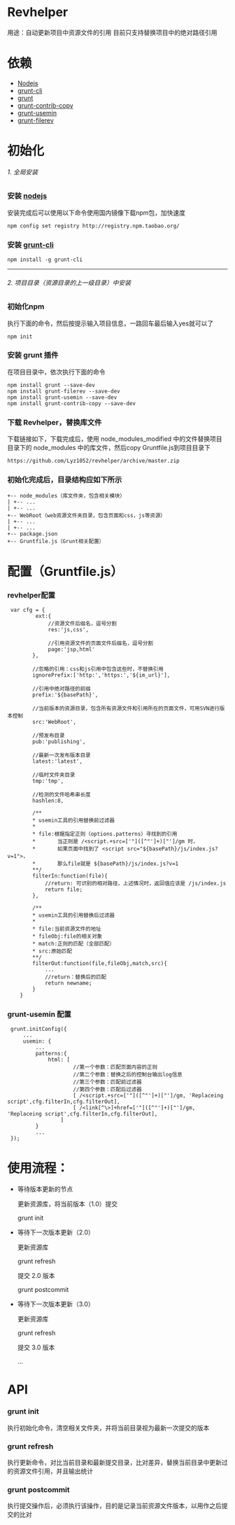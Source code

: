 # Revhelper
 用途：自动更新项目中资源文件的引用
 目前只支持替换项目中的绝对路径引用
 
# 依赖
 - [Nodejs](http://nodejs.cn/download/)
 - [grunt-cli](https://gruntjs.com/getting-started)
 - [grunt](https://gruntjs.com/getting-started)
 - [grunt-contrib-copy](https://github.com/gruntjs/grunt-contrib-copy/)
 - [grunt-usemin](https://github.com/yeoman/grunt-usemin)
 - [grunt-filerev](https://github.com/yeoman/grunt-filerev)
 
# 初始化



###### 1. 全局安装


### 安装 [nodejs](http://nodejs.cn/download/)
安装完成后可以使用以下命令使用国内镜像下载npm包，加快速度
```
npm config set registry http://registry.npm.taobao.org/
```


### 安装 [grunt-cli](https://gruntjs.com/getting-started)
```
npm install -g grunt-cli
```

---

###### 2. 项目目录（资源目录的上一级目录）中安装

### 初始化npm
执行下面的命令，然后按提示输入项目信息，一路回车最后输入yes就可以了
```
npm init
```

### 安装 grunt 插件
在项目目录中，依次执行下面的命令
```
npm install grunt --save-dev
npm install grunt-filerev --save-dev
npm install grunt-usemin --save-dev
npm install grunt-contrib-copy --save-dev
```
### 下载 Revhelper，替换库文件
下载链接如下，下载完成后，使用 node_modules_modified 中的文件替换项目目录下的 node_modules 中的库文件，然后copy Gruntfile.js到项目目录下
```
https://github.com/Lyz1052/revhelper/archive/master.zip
```

### 初始化完成后，目录结构应如下所示

```
+-- node_modules（库文件夹，包含相关模块）
| +-- ...
| +-- ...
+-- WebRoot（web资源文件夹目录，包含页面和css，js等资源）
| +-- ...
| +-- ...
+-- package.json
+-- Gruntfile.js（Grunt相关配置）
```

# 配置（Gruntfile.js）

### revhelper配置
```
 var cfg = {
         ext:{
             //资源文件后缀名，逗号分割
             res:'js,css',
             
             //引用资源文件的页面文件后缀名，逗号分割
             page:'jsp,html'
        },
        
        //忽略的引用：css和js引用中包含这些时，不替换引用
        ignorePrefix:['http:','https:','${im_url}'],
        
        //引用中绝对路径的前缀
        prefix:'${basePath}',
        
        //当前版本的资源目录，包含所有资源文件和引用所在的页面文件，可用SVN进行版本控制
        src:'WebRoot',
        
        //预发布目录
        pub:'publishing',
        
        //最新一次发布版本目录
        latest:'latest',
        
        //临时文件夹目录
        tmp:'tmp',
        
        //检测的文件哈希串长度
        hashlen:8,
        
        /**
        * usemin工具的引用替换前过滤器
        *
        * file:根据指定正则（options.patterns）寻找到的引用
        *       当正则是 /<script.+src=['"]([^"']+)["']/gm 时，
        *       如果页面中找到了 <script src="${basePath}/js/index.js?v=1">，
        *       那么file就是 ${basePath}/js/index.js?v=1
        **/
        filterIn:function(file){
            //return: 可识别的相对路径，上述情况时，返回值应该是 /js/index.js
            return file;
        },
        
        /**
        * usemin工具的引用替换后过滤器
        *
        * file:当前资源文件的地址
        * fileObj:file的相关对象
        * match:正则的匹配（全部匹配）
        * src:原始匹配
        **/
        filterOut:function(file,fileObj,match,src){
            ...
            //return：替换后的匹配
            return newname;
        }
    }
```

### grunt-usemin 配置
```
 grunt.initConfig({
	 ...
	 usemin: {
         ...
         patterns:{
             html: [
                     //第一个参数：匹配页面内容的正则
                     //第二个参数：替换之后的控制台输出log信息
                     //第三个参数：匹配前过滤器
                     //第四个参数：匹配后过滤器
                     [ /<script.+src=['"]([^"']+)["']/gm, 'Replaceing script',cfg.filterIn,cfg.filterOut],
                     [ /<link[^\>]+href=['"]([^"']+)["']/gm, 'Replaceing script',cfg.filterIn,cfg.filterOut],
                 ]
         }
         ...
 });
```

# 使用流程：

- 等待版本更新的节点

	更新资源库，将当前版本（1.0）提交
	
	grunt init
	
- 等待下一次版本更新（2.0）

	更新资源库
	
	grunt refresh
	
	提交 2.0 版本
	
	grunt postcommit
	
- 等待下一次版本更新（3.0）

	更新资源库
	
	grunt refresh
	
	提交 3.0 版本
	
	...
	
# API

### grunt init
执行初始化命令，清空相关文件夹，并将当前目录视为最新一次提交的版本

### grunt refresh
执行更新命令，对比当前目录和最新提交目录，比对差异，替换当前目录中更新过的资源文件引用，并且输出统计

### grunt postcommit
执行提交操作后，必须执行该操作，目的是记录当前资源文件版本，以用作之后提交的比对


